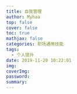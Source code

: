 ```yaml
---
title: 自我管理
author: Myhaa
top: false
cover: false
toc: true
mathjax: false
categories: 职场通用技能
tags:
  - 个人提升
date: 2019-11-20 10:22:01
img:
coverImg:
password:
summary:
---
```


